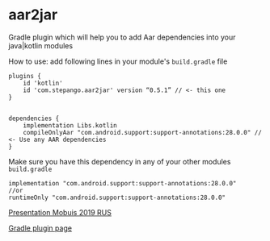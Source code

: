 # aar2jar
Gradle plugin which will help you to add Aar dependencies into your java|kotlin modules


How to use: add following lines in your module's `build.gradle` file
```
plugins {
	id 'kotlin'
	id 'com.stepango.aar2jar' version “0.5.1” // <- this one
}


dependencies {
	implementation Libs.kotlin
	compileOnlyAar "com.android.support:support-annotations:28.0.0" // <- Use any AAR dependencies
}
```
Make sure you have this dependency in any of your other modules `build.gradle`

```
implementation "com.android.support:support-annotations:28.0.0"
//or 
runtimeOnly "com.android.support:support-annotations:28.0.0"
```
[Presentation Mobuis 2019 RUS](https://drive.google.com/open?id=1r68gebquy6nSALzrCyP3kpK14tFL51pd)

[Gradle plugin page](https://plugins.gradle.org/plugin/com.stepango.aar2jar)
